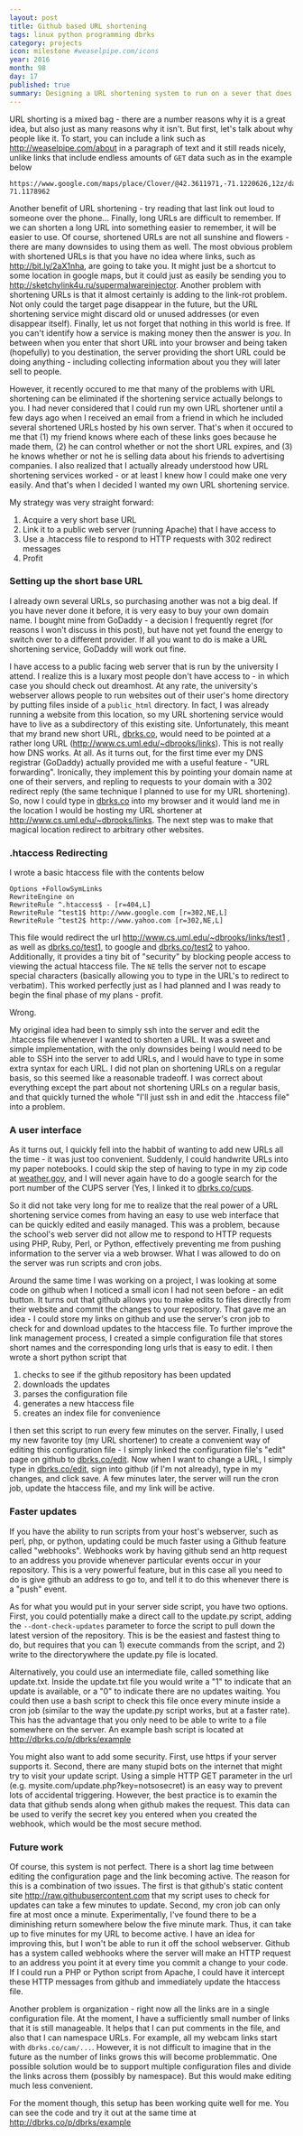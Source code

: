 ```yaml
---
layout: post
title: Github based URL shortening
tags: linux python programming dbrks
category: projects
icon: milestone #weaselpipe.com/icons
year: 2016
month: 98
day: 17
published: true
summary: Designing a URL shortening system to run on a sever that does not support scripts.
---
```


URL shorting is a mixed bag - there are a number reasons why it is a great idea, but also just as many reasons why it isn't.
But first, let's talk about why people like it.
To start, you can include a link such as <http://weaselpipe.com/about> in a paragraph of text and it still reads nicely, unlike links that include endless amounts of ``GET`` data such as in the example below

```
https://www.google.com/maps/place/Clover/@42.3611971,-71.1220626,12z/data=!4m8!1m2!2m1!1sfood!3m4!1s0x89e37a1241557ee1:0xad192345b4105ba0!8m2!3d42.3729277!4d-71.1178962  
```

Another benefit of URL shortening - try reading that last link out loud to someone over the phone... 
Finally, long URLs are difficult to remember. 
If we can shorten a long URL into something easier to remember, it will be easier to use. 
Of course, shortened URLs are not all sunshine and flowers - there are many downsides to using them as well.
The most obvious problem with shortened URLs is that you have no idea where links, such as <http://bit.ly/2aX1nha>, are going to take you.
It might just be a shortcut to some location in google maps, but it could just as easily be sending you to <http://sketchylink4u.ru/supermalwareinjector>.
Another problem with shortening URLs is that it almost certainly is adding to the link-rot problem.
Not only could the target page disappear in the future, but the URL shortening service might discard old or unused addresses (or even disappear itself).
Finally, let us not forget that nothing in this world is free. 
If you can't identify how a service is making money then the answer is _you_.
In between when you enter that short URL into your browser and being taken (hopefully) to you destination, the server providing the short URL could be doing anything - including collecting information about you they will later sell to people. 


However, it recently occured to me that many of the problems with URL shortening can be eliminated if the shortening service actually belongs to you.
I had never considered that I could run my own URL shortener until a few days ago when I received an email from a friend in which he included several shortened URLs hosted by his own server. 
That's when it occured to me that (1) my friend knows where each of these links goes because he made them, (2) he can control whether or not the short URL expires, and (3) he knows whether or not he is selling data about his friends to advertising companies. 
I also realized that I actually already understood how URL shortening services worked - or at least I knew how I could make one very easily. 
And that's when I decided I wanted my own URL shortening service.


My strategy was very straight forward:

 1. Acquire a very short base URL
 2. Link it to a public web server (running Apache) that I have access to
 3. Use a .htaccess file to respond to HTTP requests with 302 redirect messages
 4. Profit

### Setting up the short base URL
I already own several URLs, so purchasing another was not a big deal. 
If you have never done it before, it is very easy to buy your own domain name. 
I bought mine from GoDaddy - a decision I frequently regret (for reasons I won't discuss in this post), but have not yet found the energy to switch over to a different provider.
If all you want to do is make a URL shortening service, GoDaddy will work out fine.

I have access to a public facing web server that is run by the university I attend. 
I realize this is a luxary most people don't have access to - in which case you should check out dreamhost.
At any rate, the university's webserver allows people to run websites out of their user's home directory by putting files inside of a ``public_html`` directory.
In fact, I was already running a website from this location, so my URL shortening service would have to live as a subdirectory of this existing site.
Unfortunately, this meant that my brand new short URL, [dbrks.co](http://dbrks.co), would need to be pointed at a rather long URL (<http://www.cs.uml.edu/~dbrooks/links>).
This is not really how DNS works. At all.
As it turns out, for the first time ever my DNS registrar (GoDaddy) actually provided me with a useful feature - "URL forwarding".
Ironically, they implement this by pointing your domain name at one of their servers, and repling to requests to your domain with a 302 redirect reply (the same technique I planned to use for my URL shortening).
So, now I could type in [dbrks.co](http://dbrks.co) into my browser and it would land me in the location I would be hosting my URL shortener at <http://www.cs.uml.edu/~dbrooks/links>.
The next step was to make that magical location redirect to arbitrary other websites.

### .htaccess Redirecting

I wrote a basic htaccess file with the contents below

```
Options +FollowSymLinks
RewriteEngine on
RewriteRule ^.htaccess$ - [r=404,L]
RewriteRule ^test1$ http://www.google.com [r=302,NE,L]
RewriteRule ^test2$ http://www.yahoo.com [r=302,NE,L]
```

This file would redirect the url <http://www.cs.uml.edu/~dbrooks/links/test1> , as well as [dbrks.co/test1](http://dbrks.co/test1), to google and [dbrks.co/test2](http://dbrks.co/test2) to yahoo.
Additionally, it provides a tiny bit of "security" by blocking people access to viewing the actual htaccess file. The ``NE`` tells the server not to escape special characters (basically allowing you to type in the URL's to redirect to verbatim).
This worked perfectly just as I had planned and I was ready to begin the final phase of my plans - profit.

Wrong.

My original idea had been to simply ssh into the server and edit the .htaccess file whenever I wanted to shorten a URL.
It was a sweet and simple implementation, with the only downsides being I would need to be able to SSH into the server to add URLs, and I would have to type in some extra syntax for each URL.
I did not plan on shortening URLs on a regular basis, so this seemed like a reasonable tradeoff.
I was correct about everything except the part about not shortening URLs on a regular basis, and that quickly turned the whole "I'll just ssh in and edit the .htaccess file" into a problem.

### A user interface
As it turns out, I quickly fell into the habbit of wanting to add new URLs all the time - it was just too convenient.
Suddenly, I could handwrite URLs into my paper notebooks.
I could skip the step of having to type in my zip code at [weather.gov](http://www.weather.gov), and I will never again have to do a google search for the port number of the CUPS server (Yes, I linked it to [dbrks.co/cups](http://localhost:631).

So it did not take very long for me to realize that the real power of a URL shortening service comes from having an easy to use web interface that can be quickly edited and easily managed. 
This was a problem, because the school's web server did not allow me to respond to HTTP requests using PHP, Ruby, Perl, or Python, effectively preventing me from pushing information to the server via a web browser.
What I was allowed to do on the server was run scripts and cron jobs. 

Around the same time I was working on a project, I was looking at some code on github when I noticed a small icon I had not seen before - an edit button.
It turns out that github allows you to make edits to files directly from their website and commit the changes to your repository.
That gave me an idea - I could store my links on github and use the server's cron job to check for and download updates to the htaccess file.
To further improve the link management process, I created a simple configuration file that stores short names and the corresponding long urls that is easy to edit. 
I then wrote a short python script that 

 1. checks to see if the github repository has been updated
 2. downloads the updates
 3. parses the configuration file
 4. generates a new htaccess file
 5. creates an index file for convenience

I then set this script to run every few minutes on the server.
Finally, I used my new favorite toy (my URL shortener) to create a convenient way of editing this configuration file - I simply linked the configuration file's "edit" page on github to [dbrks.co/edit](http://dbrks.co/edit).
Now when I want to change a URL, I simply type in [dbrks.co/edit](http://dbrks.co/edit), sign into github (if I'm not already), type in my changes, and click save.
A few minutes later, the server will run the cron job, update the htaccess file, and my link will be active.

### Faster updates
If you have the ability to run scripts from your host's webserver, such as perl, php, or python, updating could be much faster using a Github feature called "webhooks".
Webhooks work by having github send an http request to an address you provide whenever particular events occur in your repository.
This is a very powerful feature, but in this case all you need to do is give github an address to go to, and tell it to do this whenever there is a "push" event.

As for what you would put in your server side script, you have two options.
First, you could potentially make a direct call to the update.py script, adding the ``--dont-check-updates`` parameter to force the script to pull down the latest version of the repository.
This is be the easiest and fastest thing to do, but requires that you can 1) execute commands from the script, and 2) write to the directorywhere the update.py file is located.

Alternatively, you could use an intermediate file, called something like update.txt.
Inside the update.txt file you would write a "1" to indicate that an update is available, or a "0" to indicate there are no updates waiting.
You could then use a bash script to check this file once every minute inside a cron job (similar to the way the update.py script works, but at a faster rate).
This has the advantage that you only need to be able to write to a file somewhere on the server.
An example bash script is located at <http://dbrks.co/p/dbrks/example>

You might also want to add some security.
First, use https if your server supports it.
Second, there are many stupid bots on the internet that might try to visit your update script. 
Using a simple HTTP GET parameter in the url (e.g. mysite.com/update.php?key=notsosecret) is an easy way to prevent lots of accidental triggering. 
However, the best practice is to examin the data that github sends along when github makes the request.
This data can be used to verify the secret key you entered when you created the webhook, which would be the most secure method.


### Future work
Of course, this system is not perfect.
There is a short lag time between editing the configuration page and the link becoming active.
The reason for this is a combination of two issues.
The first is that github's static content site <http://raw.githubusercontent.com> that my script uses to check for updates can take a few minutes to update.
Second, my cron job can only fire at most once a minute.
Experimentally, I've found there to be a diminishing return somewhere below the five minute mark.
Thus, it can take up to five minutes for my URL to become active.
I have an idea for improving this, but I won't be able to run it off the school webserver.
Github has a system called webhooks where the server will make an HTTP request to an address you point it at every time you commit a change to your code.
If I could run a PHP or Python script from Apache, I could have it intercept these HTTP messages from github and immediately update the htaccess file.

Another problem is organization - right now all the links are in a single configuration file.
At the moment, I have a sufficiently small number of links that it is still manageable.
It helps that I can put comments in the file, and also that I can namespace URLs.
For example, all my webcam links start with ``dbrks.co/cam/...``.
However, it is not difficult to imagine that in the future as the number of links grows this will become problemmatic. 
One possible solution would be to support multiple configuration files and divide the links across them (possibly by namespace).
But this would make editing much less convenient.

For the moment though, this setup has been working quite well for me. You can see the code and try it out at the same time at <http://dbrks.co/p/dbrks/example>
